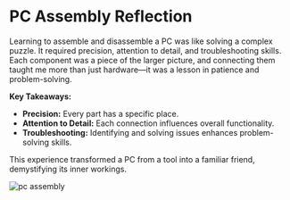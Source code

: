 # PC Assembly Reflection

Learning to assemble and disassemble a PC was like solving a complex puzzle. It required precision, attention to detail, and troubleshooting skills. Each component was a piece of the larger picture, and connecting them taught me more than just hardware—it was a lesson in patience and problem-solving.

**Key Takeaways:**
- **Precision:** Every part has a specific place.
- **Attention to Detail:** Each connection influences overall functionality.
- **Troubleshooting:** Identifying and solving issues enhances problem-solving skills.

This experience transformed a PC from a tool into a familiar friend, demystifying its inner workings.



![pc assembly](https://github.com/HaziqHafizal/SECP1513/assets/152416635/f035c6bc-1444-4d92-96f9-77ec7795e266)
